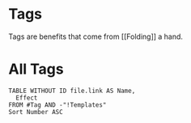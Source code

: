 # Tags
Tags are benefits that come from [[Folding]] a hand.
# All Tags
``` dataview
TABLE WITHOUT ID file.link AS Name,
  Effect
FROM #Tag AND -"!Templates"
Sort Number ASC
```